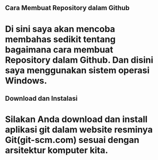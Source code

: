 ## Cara Membuat Repository dalam Github
# Di sini saya akan mencoba membahas sedikit tentang bagaimana cara membuat Repository dalam Github. Dan disini saya menggunakan sistem operasi Windows.
## Download dan Instalasi
# Silakan Anda download dan install aplikasi git dalam website resminya Git(git-scm.com) sesuai dengan arsitektur komputer kita.
	


